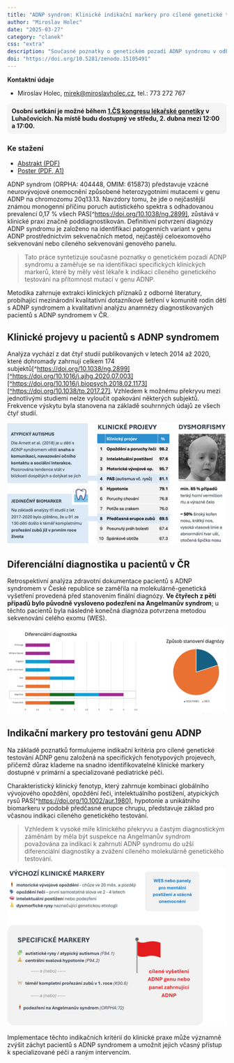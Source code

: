 ```yaml
---
title: "ADNP syndrom: Klinické indikační markery pro cílené genetické testování"
author: "Miroslav Holec"
date: "2025-03-27"
category: "clanek"
css: "extra"
description: "Současné poznatky o genetickém pozadí ADNP syndromu v odborné literatuře a pacientů v ČR."
doi: "https://doi.org/10.5281/zenodo.15105491"
---
```


**Kontaktní údaje**

- Miroslav Holec, mirek@miroslavholec.cz, tel.: 773 272 767

<div style="background:#f5f5f5; padding:10px; border-radius:10px; font-weight:bold;">Osobní setkání je možné během <a href="https://csklg.cz">1.ČS kongresu lékařské genetiky</a> v Luhačovicích. Na místě budu dostupný ve středu, 2. dubna mezi 12:00 a 17:00.</div>

### Ke stažení

- [Abstrakt (PDF)](https://adnpasociace.cz/doc/HolecMiroslav_Csklg2025_PP_Abstrakt_ADNP.pdf)
- [Poster (PDF, A1)](https://adnpasociace.cz/doc/HolecMiroslav_Csklg2025_PP_Poster_ADNP.pdf)

ADNP syndrom (ORPHA: 404448, OMIM: 615873) představuje vzácné neurovývojové onemocnění způsobené heterozygotními mutacemi v genu ADNP na chromozomu 20q13.13. Navzdory tomu, že jde o nejčastější známou monogenní příčinu poruch autistického spektra s odhadovanou prevalencí 0,17 % všech PAS[^https://doi.org/10.1038/ng.2899], zůstává v klinické praxi značně poddiagnostikován. Definitivní potvrzení diagnózy ADNP syndromu je založeno na identifikaci patogenních variant v genu ADNP prostřednictvím sekvenačních metod, nejčastěji celoexomového sekvenování nebo cíleného sekvenování genového panelu.

> Tato práce syntetizuje současné poznatky o genetickém pozadí ADNP syndromu a zaměřuje se na identifikaci specifických klinických markerů, které by měly vést lékaře k indikaci cíleného genetického testování na přítomnost mutací v genu ADNP. 

Metodika zahrnuje extrakci klinických příznaků z odborné literatury, probíhající mezinárodní kvalitativní dotazníkové šetření v komunitě rodin dětí s ADNP syndromem a kvalitativní analýzu anamnézy diagnostikovaných pacientů s ADNP syndromem v ČR. 

## Klinické projevy u pacientů s ADNP syndromem

Analýza vychází z dat čtyř studií publikovaných v letech 2014 až 2020, které dohromady zahrnují celkem 174 subjektů[^https://doi.org/10.1038/ng.2899][^https://doi.org/10.1016/j.ajhg.2020.07.003][^https://doi.org/10.1016/j.biopsych.2018.02.1173][^https://doi.org/10.1038/tp.2017.27]. Vzhledem k možnému překryvu mezi jednotlivými studiemi nelze vyloučit opakování některých subjektů. Frekvence výskytu byla stanovena na základě souhrnných údajů ze všech čtyř studií.

![](obr/kim-2025-adnp-klinicke-projevy-poster.jpg)

## Diferenciální diagnostika u pacientů v ČR

Retrospektivní analýza zdravotní dokumentace pacientů s ADNP syndromem v České republice se zaměřila na molekulárně-genetická vyšetření provedená před stanovením finální diagnózy. **Ve čtyřech z pěti případů bylo původně vysloveno podezření na Angelmanův syndrom**; u těchto pacientů byla následně konečná diagnóza potvrzena metodou sekvenování celého exomu (WES).

![](obr/kim-2025-adnp-diferencialni-diagnostika-cr.jpg)

## Indikační markery pro testování genu ADNP

Na základě poznatků formulujeme indikační kritéria pro cílené genetické testování ADNP genu založená na specifických fenotypových projevech, přičemž důraz klademe na snadno identifikovatelné klinické markery dostupné v primární a specializované pediatrické péči. 

Charakteristický klinický fenotyp, který zahrnuje kombinaci globálního vývojového opoždění, opoždění řeči, intelektuálního postižení, atypických rysů PAS[^https://doi.org/10.1002/aur.1980], hypotonie a unikátního biomarkeru v podobě předčasné erupce chrupu, představuje základ pro včasnou indikaci cíleného genetického testování. 

> Vzhledem k vysoké míře klinického překryvu a častým diagnostickým záměnám by měla být suspekce na Angelmanův syndrom považována za indikaci k zahrnutí ADNP syndromu do užší diferenciální diagnostiky a zvážení cíleného molekulárně genetického testování. 

![](obr/kim-2025-adnp-indikacni-markery-poster.jpg)

Implementace těchto indikačních kritérií do klinické praxe může významně zvýšit záchyt pacientů s ADNP syndromem a umožnit jejich včasný přístup k specializované péči a raným intervencím.
